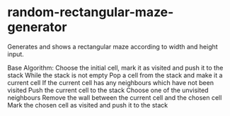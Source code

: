 # random-rectangular-maze-generator
Generates and shows a rectangular maze according to width and height input.

Base Algorithm:
    Choose the initial cell, mark it as visited and push it to the stack
    While the stack is not empty
        Pop a cell from the stack and make it a current cell
        If the current cell has any neighbours which have not been visited
            Push the current cell to the stack
            Choose one of the unvisited neighbours
            Remove the wall between the current cell and the chosen cell
            Mark the chosen cell as visited and push it to the stack
